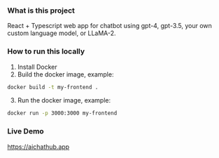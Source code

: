 ### What is this project

React + Typescript web app for chatbot using gpt-4, gpt-3.5, your own custom language model, or LLaMA-2.

### How to run this locally

1. Install Docker
2. Build the docker image, example:

```bash
docker build -t my-frontend .
```

3. Run the docker image, example:

```bash
docker run -p 3000:3000 my-frontend
```

### Live Demo

https://aichathub.app
